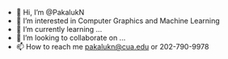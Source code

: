 - 👋 Hi, I’m @PakalukN
- 👀 I’m interested in Computer Graphics and Machine Learning
- 🌱 I’m currently learning ...
- 💞️ I’m looking to collaborate on ...
- 📫 How to reach me pakalukn@cua.edu or 202-790-9978

<!---
PakalukN/PakalukN is a ✨ special ✨ repository because its `README.md` (this file) appears on your GitHub profile.
You can click the Preview link to take a look at your changes.
--->
